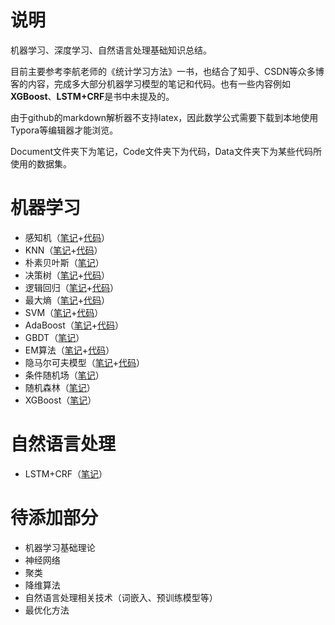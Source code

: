 # 说明

机器学习、深度学习、自然语言处理基础知识总结。

目前主要参考李航老师的《统计学习方法》一书，也结合了知乎、CSDN等众多博客的内容，完成多大部分机器学习模型的笔记和代码。也有一些内容例如**XGBoost**、**LSTM+CRF**是书中未提及的。

由于github的markdown解析器不支持latex，因此数学公式需要下载到本地使用Typora等编辑器才能浏览。

Document文件夹下为笔记，Code文件夹下为代码，Data文件夹下为某些代码所使用的数据集。

# 机器学习

- 感知机（[笔记](Document/感知机.md)+[代码](Code/perceptron.py)）
- KNN（[笔记](Document/KNN.md)+[代码](Code/knn.py)）
- 朴素贝叶斯（[笔记](Document/朴素贝叶斯.md)）
- 决策树（[笔记](Document/决策树.md)+[代码](Code/decision_tree.py)）
- 逻辑回归（[笔记](Document/逻辑回归.md)+[代码](Code/logistic_regression.py)）
- 最大熵（[笔记](Document/最大熵.md)+[代码](Code/max_entropy.py)）
- SVM（[笔记](Document/SVM.md)+[代码](Code/svm.py)）
- AdaBoost（[笔记](Document/AdaBoost.md)+[代码](Code/adaboost.py)）
- GBDT（[笔记](Document/GBDT.md)）
- EM算法（[笔记](Document/EM算法.md)+[代码](Code/em.py)）
- 隐马尔可夫模型（[笔记](Document/隐马尔可夫模型.md)+[代码](Code/hmm.py)）
- 条件随机场（[笔记](Document/CRF.md)）
- 随机森林（[笔记](Document/随机森林.md)）
- XGBoost（[笔记](Document/XGBoost.md)）

# 自然语言处理

- LSTM+CRF（[笔记](Document/LSTM+CRF.md)）


# 待添加部分

- 机器学习基础理论
- 神经网络
- 聚类
- 降维算法
- 自然语言处理相关技术（词嵌入、预训练模型等）
- 最优化方法

